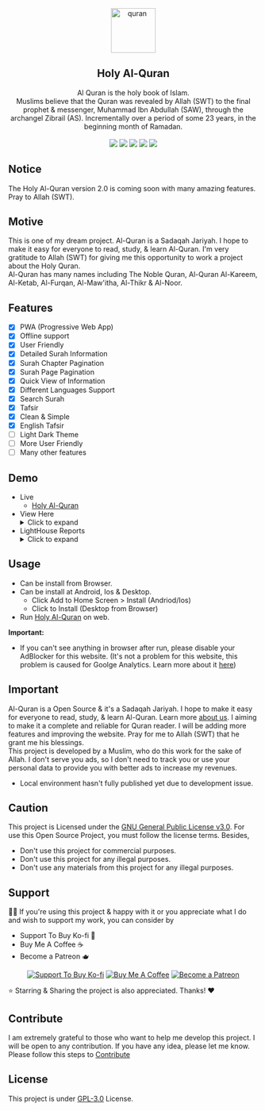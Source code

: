 <div align="center">
    <img src="https://i.ibb.co/Z1Hz3Yr/quran.png" alt="quran" border="0" height='90'>
    <h2>Holy Al-Quran</h2>
    Al Quran is the holy book of Islam. <br>Muslims believe that the Quran was revealed by Allah (SWT) to the final prophet & messenger, Muhammad Ibn Abdullah (SAW), through the archangel Zibrail (AS). Incrementally over a period of some 23 years, in the beginning month of Ramadan.<br><br>
    
  <img src="https://img.shields.io/github/forks/mrhrifat/holy-alquran?style=for-the-badge">

  <img src="https://img.shields.io/github/stars/mrhrifat/holy-alquran?style=for-the-badge">

  <img src="https://img.shields.io/github/issues/mrhrifat/holy-alquran?style=for-the-badge">

  <img src="https://img.shields.io/github/issues-pr/mrhrifat/holy-alquran?style=for-the-badge">

  <img src="https://img.shields.io/github/license/mrhrifat/holy-alquran?style=for-the-badge">
</div>

## Notice 
The Holy Al-Quran version 2.0 is coming soon with many amazing features. Pray to Allah (SWT).

## Motive
This is one of my dream project. Al-Quran is a Sadaqah Jariyah. I hope to make it easy for everyone to read, study, & learn Al-Quran. I'm very gratitude to Allah (SWT) for giving me this opportunity to work a project about the Holy Quran. <br>Al-Quran has many names including The Noble Quran, Al-Quran Al-Kareem, Al-Ketab, Al-Furqan, Al-Maw'itha, Al-Thikr & Al-Noor.

## Features
- [x] PWA (Progressive Web App)
- [x] Offline support
- [x] User Friendly
- [x] Detailed Surah Information
- [x] Surah Chapter Pagination
- [x] Surah Page Pagination
- [x] Quick View of Information
- [x] Different Languages Support
- [x] Search Surah
- [x] Tafsir 
- [x] Clean & Simple
- [x] English Tafsir
- [ ] Light Dark Theme
- [ ] More User Friendly
- [ ] Many other features

## Demo
- Live
    - [Holy Al-Quran](https://holyalquran.netlify.app)
- View Here
    <details>
        <summary>Click to expand</summary>
            <img src="https://i.ibb.co/3Y7T0Ld/Al-Quran-04.png" alt="Al-Quran-04" border="0">
            <img src="https://i.ibb.co/wzfTqm1/Al-Quran-03.png" alt="Al-Quran-03" border="0">
            <img src="https://i.ibb.co/w7jVhnX/Al-Quran-02.png" alt="Al-Quran-02" border="0">
            <img src="https://i.ibb.co/cLtBfg7/Al-Quran-01.png" alt="Al-Quran-01" border="0">
    </details>
- LightHouse Reports
    <details>
        <summary>Click to expand</summary>
            <img src="https://i.ibb.co/XScr8PX/Light-Report.png" alt="LightReport" border="0">
    </details>



## Usage
- Can be install from Browser.
- Can be install at Android, Ios & Desktop.
    - Click Add to Home Screen > Install (Andriod/Ios)
    - Click to Install (Desktop from Browser)
- Run [Holy Al-Quran](https://holyalquran.netlify.app) on web.

**Important:**
- If you can't see anything in browser after run, please disable your AdBlocker for this website. (It's not a problem for this website, this problem is caused for Goolge Analytics. Learn more about it [here](https://holyalquran.netlify.app/privacy))

## Important
Al-Quran is a Open Source & it's a Sadaqah Jariyah. I hope to make it easy for everyone to read, study, & learn Al-Quran. Learn more [about us]((https://holyalquran.netlify.app/about-us)). I aiming to make it a complete and reliable for Quran reader. I will be adding more features and improving the website. Pray for me to Allah (SWT) that he grant me his blessings.<br>
This project is developed by a Muslim, who do this work for the sake of Allah. I don't serve you ads, so I don't need to track you or use your personal data to provide you with better ads to increase my revenues.
- Local environment hasn't fully published yet due to development issue.

## Caution
This project is Licensed under the [GNU General Public License v3.0](https://github.com/mrhrifat/holy-alquran/blob/master/LICENSE.md). For use this Open Source Project, you must follow the license terms. Besides,
- Don't use this project for commercial purposes.
- Don't use this project for any illegal purposes.
- Don't use any materials from this project for any illegal purposes.

## Support
👍🏻 If you're using this project & happy with it or you appreciate what I do and wish to support my work, you can consider by 
- Support To Buy Ko-fi 🍵
- Buy Me A Coffee ☕️
- Become a Patreon 🫖
<div align='center'>

 [![](https://img.shields.io/badge/Ko_fi-FF5E5B?style=for-the-badge&logo=Ko-fi&logoColor=white "Support To Buy Ko-fi")](https://ko-fi.com/mrhrifat)  [![](https://img.shields.io/badge/Buy_Me_A_Coffee-FFDD00?style=for-the-badge&logo=buy-me-a-coffee&logoColor=black "Buy Me A Coffee")](https://buymeacoffee.com/mrhrifat)  [![](https://img.shields.io/badge/Patreon-F96854?style=for-the-badge&logo=Patreon&logoColor=white "Become a Patreon")](https://patreon.com/mrhrifat)

</div>
⭐️ Starring & Sharing the project is also appreciated. Thanks! ❤️

## Contribute
I am extremely grateful to those who want to help me develop this project. I will be open to any contribution. If you have any idea, please let me know. Please follow this steps to [Contribute](https://github.com/mrhrifat/web-badge/blob/master/CONTRIBUTING.md)


## License
This project is under [GPL-3.0](https://github.com/mrhrifat/holy-alquran/blob/master/LICENSE.md) License.